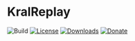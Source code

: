 # KralReplay

![Build](https://img.shields.io/github/actions/workflow/status/Emre37destan/KralReplay/main-branch-trigger.yml?style=flat-square)
[![License](https://img.shields.io/github/license/Emre37destan/KralReplay?style=flat-square)](https://github.com/Emre37destan/KralReplay/blob/master/LICENSE)
[![Downloads](https://img.shields.io/github/downloads/fraxiinus/replaybook/total?style=flat-square)](https://github.com/Emre37destan/KralReplay/releases/latest)
[![Donate](https://shields.io/badge/ko--fi-support%20me-green?logo=ko-fi&style=flat-square)](https://ko-fi.com/fraxiinus)

